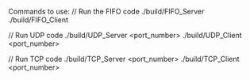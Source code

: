Commands to use:
// Run the FIFO code
./build/FIFO_Server 
./build/FIFO_Client

// Run UDP code
./build/UDP_Server <port_number>
./build/UDP_Client <port_number>

// Run TCP code
./build/TCP_Server <port_number>
./build/TCP_Client <port_number>